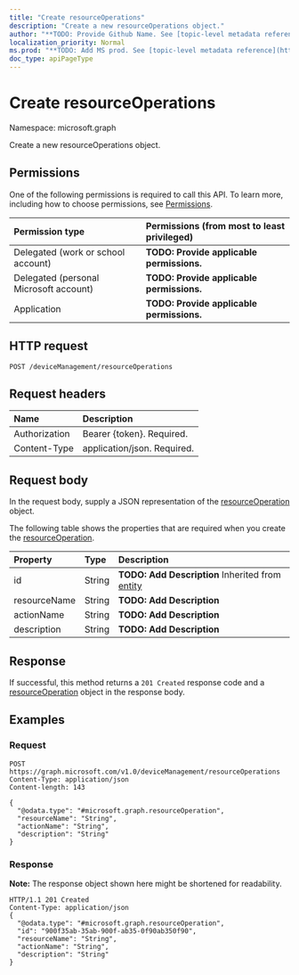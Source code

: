 ```yaml
---
title: "Create resourceOperations"
description: "Create a new resourceOperations object."
author: "**TODO: Provide Github Name. See [topic-level metadata reference](https://msgo.azurewebsites.net/add/document/guidelines/metadata.html#topic-level-metadata)**"
localization_priority: Normal
ms.prod: "**TODO: Add MS prod. See [topic-level metadata reference](https://msgo.azurewebsites.net/add/document/guidelines/metadata.html#topic-level-metadata)**"
doc_type: apiPageType
---
```


# Create resourceOperations

Namespace: microsoft.graph

Create a new resourceOperations object.

## Permissions
One of the following permissions is required to call this API. To learn more, including how to choose permissions, see [Permissions](/concepts/permissions-reference.md).

|Permission type|Permissions (from most to least privileged)|
|:---|:---|
|Delegated (work or school account)|**TODO: Provide applicable permissions.**|
|Delegated (personal Microsoft account)|**TODO: Provide applicable permissions.**|
|Application|**TODO: Provide applicable permissions.**|

## HTTP request

<!-- {
  "blockType": "ignored"
}
-->
``` http
POST /deviceManagement/resourceOperations
```

## Request headers
|Name|Description|
|:---|:---|
|Authorization|Bearer {token}. Required.|
|Content-Type|application/json. Required.|

## Request body
In the request body, supply a JSON representation of the [resourceOperation](../resources/intune-resourceoperation.md) object.

The following table shows the properties that are required when you create the [resourceOperation](../resources/intune-resourceoperation.md).

|Property|Type|Description|
|:---|:---|:---|
|id|String|**TODO: Add Description** Inherited from [entity](../resources/entity.md)|
|resourceName|String|**TODO: Add Description**|
|actionName|String|**TODO: Add Description**|
|description|String|**TODO: Add Description**|



## Response

If successful, this method returns a `201 Created` response code and a [resourceOperation](../resources/intune-resourceoperation.md) object in the response body.

## Examples

### Request
<!-- {
  "blockType": "request",
  "name": "create_resourceoperation_from_"
}
-->
``` http
POST https://graph.microsoft.com/v1.0/deviceManagement/resourceOperations
Content-Type: application/json
Content-length: 143

{
  "@odata.type": "#microsoft.graph.resourceOperation",
  "resourceName": "String",
  "actionName": "String",
  "description": "String"
}
```


### Response
**Note:** The response object shown here might be shortened for readability.
<!-- {
  "blockType": "response",
  "truncated": true,
  "@odata.type": "microsoft.graph.resourceoperation"
}
-->
``` http
HTTP/1.1 201 Created
Content-Type: application/json
{
  "@odata.type": "#microsoft.graph.resourceOperation",
  "id": "900f35ab-35ab-900f-ab35-0f90ab350f90",
  "resourceName": "String",
  "actionName": "String",
  "description": "String"
}
```

